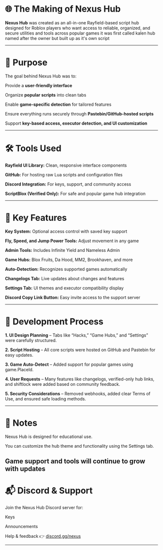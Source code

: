 # 🌐 The Making of Nexus Hub

**Nexus Hub** was created as an all-in-one Rayfield-based script hub designed for Roblox players who want access to reliable, organized, and secure utilities and tools across popular games
it was first called kalen hub named after the owner but built up as it's own script 

---

# 🎯 Purpose

The goal behind Nexus Hub was to:

Provide a **user-friendly interface**

Organize **popular scripts** into clean tabs

Enable **game-specific detection** for tailored features

Ensure everything runs securely through **Pastebin/GitHub-hosted scripts**

Support **key-based access, executor detection, and UI customization**

---

# 🛠️ Tools Used

 **Rayfield UI Library:** Clean, responsive interface components

**GitHub:** For hosting raw Lua scripts and configuration files

**Discord Integration:** For keys, support, and community access

**ScriptBlox (Verified Only):** For safe and popular game hub integration

---

# 🔑 Key Features

**Key System:** Optional access control with saved key support

**Fly, Speed, and Jump Power Tools:** Adjust movement in any game

**Admin Tools:** Includes Infinite Yield and Nameless Admin

**Game Hubs:** Blox Fruits, Da Hood, MM2, Brookhaven, and more

**Auto-Detection:** Recognizes supported games automatically

**Changelogs Tab:** Live updates about changes and features

**Settings Tab:** UI themes and executor compatibility display

**Discord Copy Link Button:** Easy invite access to the support server

---

# 🔄 Development Process

**1. UI Design Planning** – Tabs like “Hacks,” “Game Hubs,” and “Settings” were carefully structured.


**2. Script Hosting** – All core scripts were hosted on GitHub and Pastebin for easy updates.


**3. Game Auto-Detect** – Added support for popular games using game.PlaceId.


**4. User Requests** – Many features like changelogs, verified-only hub links, and shiftlock were added based on community feedback.


**5. Security Considerations** – Removed webhooks, added clear Terms of Use, and ensured safe loading methods.

 ---

# 📌 Notes

Nexus Hub is designed for educational use.

You can customize the hub theme and functionality using the Settings tab.

Game support and tools will continue to grow with updates
---

# 📬 Discord & Support

Join the Nexus Hub Discord server for:

Keys

Announcements

Help & feedback
👉 [discord.gg/nexus](https://discord.gg/hdTR2r73t8)

---
